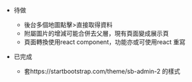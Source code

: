 - 待做
    - 後台多個地圖點擊>直接取得資料
    - 附屬圖片的增減可能合併去父層，現有頁面變成展示頁
    - 頁面轉換使用react component，功能亦或可使用react 重寫


















- 已完成
    - 套https://startbootstrap.com/theme/sb-admin-2 的樣式